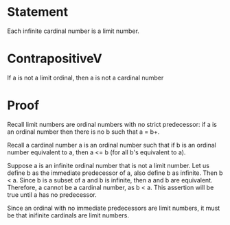# Statement

Each infinite cardinal number is a limit number.

# ContrapositiveV

If a is not a limit ordinal, then a is not a cardinal number

# Proof

Recall limit numbers are ordinal numbers with no strict predecessor: if a is an ordinal number then there is no b such that a = b+.

Recall a cardinal number a is an ordinal number such that if b is an ordinal number equivalent to a, then a <= b (for all b's equivalent to a).

Suppose a is an infinite ordinal number that is not a limit number. Let us define b as the immediate predecessor of a, also define b as infinite. Then b < a. Since b is a subset of a and b is infinite, then a and b are equivalent. Therefore, a cannot be a cardinal number, as b < a. This assertion will be true until a has no predecessor. 

Since an ordinal with no immediate predecessors are limit numbers, it must be that inifinite cardinals are limit numbers.


